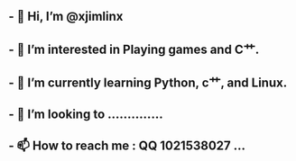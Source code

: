 ## - 👋 Hi, I’m @xjimlinx
## - 👀 I’m interested in Playing games and C艹.
## - 🌱 I’m currently learning Python, c艹, and Linux.
## - 💞️ I’m looking to ..............
## - 📫 How to reach me : QQ 1021538027  ...

<!---
xjimlinx/xjimlinx is a ✨ special ✨ repository because its `README.md` (this file) appears on your GitHub profile.
You can click the Preview link to take a look at your changes.
--->
